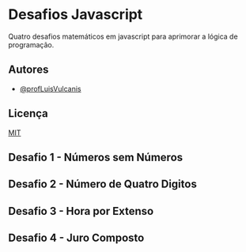 
# Desafios Javascript 

Quatro desafios matemáticos em javascript para aprimorar a lógica de programação.



## Autores

- [@profLuisVulcanis](https://www.github.com/profLuisVulcanis)



## Licença

[MIT](https://choosealicense.com/licenses/mit/)


## Desafio 1 - Números sem Números



## Desafio 2 - Número de Quatro Digitos
## Desafio 3 - Hora por Extenso
## Desafio 4 - Juro Composto